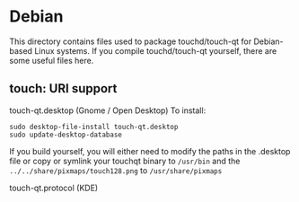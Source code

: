 
Debian
====================
This directory contains files used to package touchd/touch-qt
for Debian-based Linux systems. If you compile touchd/touch-qt yourself, there are some useful files here.

## touch: URI support ##


touch-qt.desktop  (Gnome / Open Desktop)
To install:

	sudo desktop-file-install touch-qt.desktop
	sudo update-desktop-database

If you build yourself, you will either need to modify the paths in
the .desktop file or copy or symlink your touchqt binary to `/usr/bin`
and the `../../share/pixmaps/touch128.png` to `/usr/share/pixmaps`

touch-qt.protocol (KDE)

